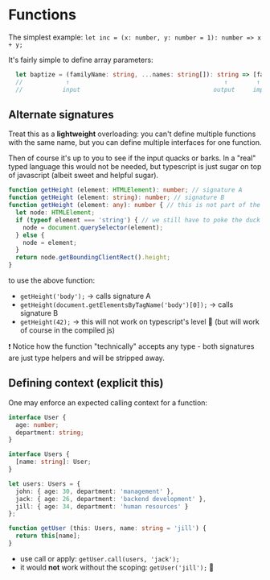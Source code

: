 # Functions

The simplest example: `let inc = (x: number, y: number = 1): number => x + y;`

It's fairly simple to define array parameters:

```typescript
  let baptize = (familyName: string, ...names: string[]): string => [familyName, ...names].join(' ');
  //            ↑                                           ↑        ↑
  //           input                                     output     implementation
```

## Alternate signatures

Treat this as a **lightweight** overloading: you can't define multiple functions with the same name, but you can define multiple interfaces for one function.

Then of course it's up to you to see if the input quacks or barks. In a "real" typed language this would not be needed, but typescript is just sugar on top of javascript (albeit sweet and helpful sugar).

```typescript
function getHeight (element: HTMLElement): number; // signature A
function getHeight (element: string): number; // signature B
function getHeight (element: any): number { // this is not part of the "valid" overload list
  let node: HTMLElement;
  if (typeof element === 'string') { // we still have to poke the duck
    node = document.querySelector(element);
  } else {
    node = element;
  }
  return node.getBoundingClientRect().height;
}
```

to use the above function:

- `getHeight('body');` → calls signature A
- `getHeight(document.getElementsByTagName('body')[0]);` → calls signature B
- `getHeight(42);` → this will not work on typescript's level :no_entry_sign: (but will work of course in the compiled js)

:exclamation: Notice how the function "technically" accepts any type - both signatures are just type helpers and will be stripped away. 

## Defining context (explicit this)

One may enforce an expected calling context for a function:

```typescript
interface User {
  age: number;
  department: string;
}

interface Users {
  [name: string]: User;
}

let users: Users = {
  john: { age: 30, department: 'management' },
  jack: { age: 26, department: 'backend development' },
  jill: { age: 34, department: 'human resources' }
};

function getUser (this: Users, name: string = 'jill') {
  return this[name];
}
```

 - use call or apply: `getUser.call(users, 'jack');`
 - it would **not** work without the scoping: `getUser('jill');` :no_entry_sign:

